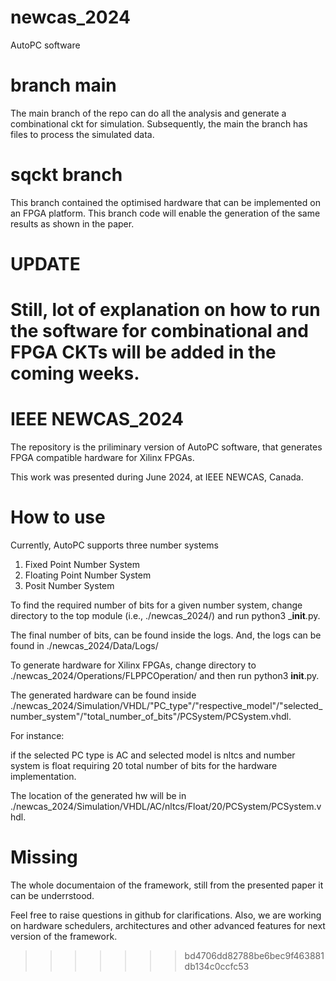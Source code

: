 # newcas_2024
AutoPC software

# branch main

The main branch of the repo can do all the analysis and generate a combinational ckt for simulation.
Subsequently, the main the branch has files to process the simulated data.

# sqckt branch

This branch contained the optimised hardware that can be implemented on an FPGA platform. This branch code will enable the generation of the same results as shown in the paper.

# UPDATE

Still, lot of explanation on how to run the software for combinational and FPGA CKTs will be added in the coming weeks.
=======

# IEEE NEWCAS_2024
The repository is the priliminary version of AutoPC software, that generates FPGA compatible hardware for Xilinx FPGAs.

This work was presented during June 2024, at IEEE NEWCAS, Canada.

# How to use
Currently, AutoPC supports three number systems
1. Fixed Point Number System
2. Floating Point Number System
3. Posit Number System
   
To find the required number of bits for a given number system, change directory to the top module (i.e., ./newcas_2024/) and run python3 ___init__.py.

The final number of bits, can be found inside the logs. And, the logs can be found in ./newcas_2024/Data/Logs/



To generate hardware for Xilinx FPGAs, change directory to ./newcas_2024/Operations/FLPPCOperation/ and then run python3 __init__.py.

The generated hardware can be found inside ./newcas_2024/Simulation/VHDL/"PC_type"/"respective_model"/"selected_number_system"/"total_number_of_bits"/PCSystem/PCSystem.vhdl.

For instance:

if the selected PC type is AC and selected model is nltcs and number system is float requiring 20 total number of bits for the hardware implementation.

The location of the generated hw will be in ./newcas_2024/Simulation/VHDL/AC/nltcs/Float/20/PCSystem/PCSystem.vhdl.


# Missing

The whole documentaion of the framework, still from the presented paper it can be underrstood.

Feel free to raise questions in github for clarifications. Also, we are working on hardware schedulers, architectures and other advanced features for next version of the framework.
>>>>>>> bd4706dd82788be6bec9f463881db134c0ccfc53
